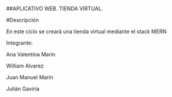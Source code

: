 ##APLICATIVO WEB. TIENDA VIRTUAL.

#Descripción

En este ciclo se creará una tienda virtual mediante el stack MERN

Integrante:

Ana Valentina Marín

William Alvarez

Juan Manuel Marín

Julián Gaviria


